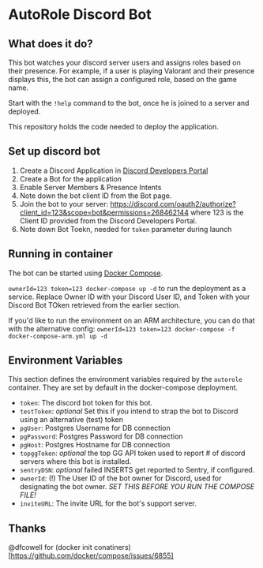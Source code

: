 # AutoRole Discord Bot

## What does it do?

This bot watches your discord server users and assigns roles based on their presence.  For example, if a user is playing Valorant and their presence displays this, the bot can assign a configured role, based on the game name.

Start with the `!help` command to the bot, once he is joined to a server and deployed.

This repository holds the code needed to deploy the application.

## Set up discord bot

1. Create a Discord Application in [Discord Developers Portal](https://discord.com/developers) 
1. Create a Bot for the application
1. Enable Server Members & Presence Intents
1. Note down the bot client ID from the Bot page.
1. Join the bot to your server: https://discord.com/oauth2/authorize?client_id=123&scope=bot&permissions=268462144 where 123 is the Client ID provided from the Discord Developers Portal.
1. Note down Bot Toekn, needed for `token` parameter during launch

## Running in container

The bot can be started using [Docker Compose](https://docs.docker.com/compose/).

`ownerId=123 token=123 docker-compose up -d` to run the deployment as a service.  Replace Owner ID with your Discord User ID, and Token with your Discord Bot TOken retrieved from the earlier section.

If you'd like to run the environment on an ARM architecture, you can do that with the alternative config: `ownerId=123 token=123 docker-compose -f docker-compose-arm.yml up -d ` 

## Environment Variables

This section defines the environment variables required by the `autorole` container.  They are set by default in the docker-compose deployment.

* `token`: The discord bot token for this bot.
* `testToken`: _optional_ Set this if you intend to strap the bot to Discord using an alternative (test) token
* `pgUser`: Postgres Username for DB connection
* `pgPassword`: Postgres Password for DB connection
* `pgHost`: Postgres Hostname for DB connection
* `topggToken`: _optional_ the top GG API token used to report # of discord servers where this bot is installed.
* `sentryDSN`: _optional_ failed INSERTS get reported to Sentry, if configured.
* `ownerId`: (!) The User ID of the bot owner for Discord, used for designating the bot owner.  *SET THIS BEFORE YOU RUN THE COMPOSE FILE!*
* `inviteURL`: The invite URL for the bot's support server.

## Thanks

@dfcowell for (docker init conatiners)[https://github.com/docker/compose/issues/6855]
